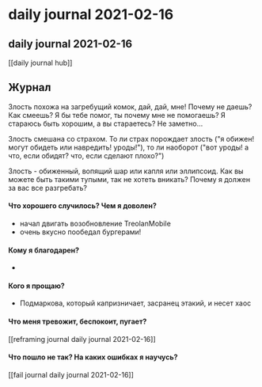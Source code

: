 # daily journal 2021-02-16

## daily journal 2021-02-16
[[daily journal hub]]


## Журнал
Злость похожа на загребущий комок, дай, дай, мне! Почему не даешь? Как смеешь? Я бы тебе помог, ты почему мне не помогаешь? Я стараюсь быть хорошим, а вы стараетесь? Не заметно...

Злость смешана со страхом. То ли страх порождает злость ("я обижен! могут обидеть или навредить! уроды!"), то ли наоборот ("вот уроды! а что, если обидят? что, если сделают плохо?")

Злость - обиженный, вопящий шар или капля или эллипсоид. Как вы можете быть такими тупыми, так не хотеть вникать? Почему я должен за вас все разгребать?

#### Что хорошего случилось? Чем я доволен?
- начал двигать возобновление TreolanMobile
- очень вкусно пообедал бургерами!

#### Кому я благодарен?
- 

#### Кого я прощаю?
- Подмаркова, который капризничает, засранец этакий, и несет хаос

#### Что меня тревожит, беспокоит, пугает?
[[reframing journal daily journal 2021-02-16]]

#### Что пошло не так? На каких ошибках я научусь?
[[fail journal daily journal 2021-02-16]]

